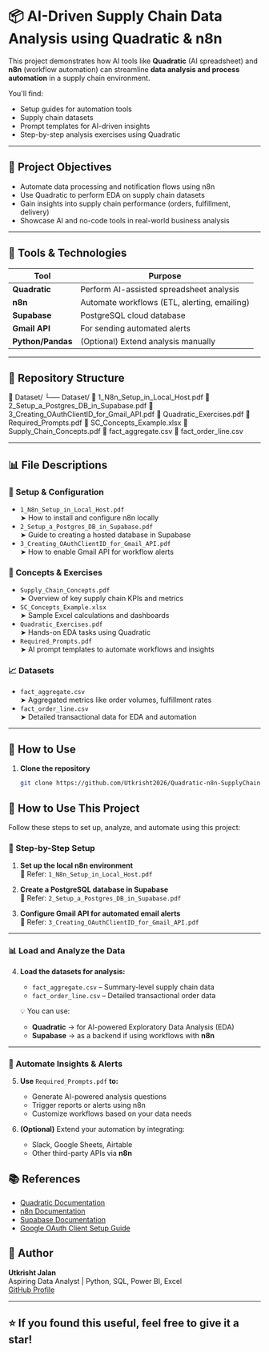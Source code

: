 # 📦 AI-Driven Supply Chain Data Analysis using Quadratic & n8n

This project demonstrates how AI tools like **Quadratic** (AI spreadsheet) and **n8n** (workflow automation) can streamline **data analysis and process automation** in a supply chain environment.

You'll find:
- Setup guides for automation tools
- Supply chain datasets
- Prompt templates for AI-driven insights
- Step-by-step analysis exercises using Quadratic

---

## 🎯 Project Objectives

- Automate data processing and notification flows using n8n
- Use Quadratic to perform EDA on supply chain datasets
- Gain insights into supply chain performance (orders, fulfillment, delivery)
- Showcase AI and no-code tools in real-world business analysis

---

## 🧰 Tools & Technologies

| Tool       | Purpose                                      |
|------------|----------------------------------------------|
| **Quadratic** | Perform AI-assisted spreadsheet analysis     |
| **n8n**     | Automate workflows (ETL, alerting, emailing) |
| **Supabase** | PostgreSQL cloud database                   |
| **Gmail API** | For sending automated alerts               |
| **Python/Pandas** | (Optional) Extend analysis manually       |

---

## 📂 Repository Structure

📁 Dataset/
└── Dataset/
📄 1_N8n_Setup_in_Local_Host.pdf
📄 2_Setup_a_Postgres_DB_in_Supabase.pdf
📄 3_Creating_OAuthClientID_for_Gmail_API.pdf
📄 Quadratic_Exercises.pdf
📄 Required_Prompts.pdf
📄 SC_Concepts_Example.xlsx
📄 Supply_Chain_Concepts.pdf
📄 fact_aggregate.csv
📄 fact_order_line.csv


---

## 📊 File Descriptions

### 🔧 Setup & Configuration
- `1_N8n_Setup_in_Local_Host.pdf`  
  ➤ How to install and configure n8n locally  
- `2_Setup_a_Postgres_DB_in_Supabase.pdf`  
  ➤ Guide to creating a hosted database in Supabase  
- `3_Creating_OAuthClientID_for_Gmail_API.pdf`  
  ➤ How to enable Gmail API for workflow alerts  

### 📘 Concepts & Exercises
- `Supply_Chain_Concepts.pdf`  
  ➤ Overview of key supply chain KPIs and metrics  
- `SC_Concepts_Example.xlsx`  
  ➤ Sample Excel calculations and dashboards  
- `Quadratic_Exercises.pdf`  
  ➤ Hands-on EDA tasks using Quadratic  
- `Required_Prompts.pdf`  
  ➤ AI prompt templates to automate workflows and insights

### 📈 Datasets
- `fact_aggregate.csv`  
  ➤ Aggregated metrics like order volumes, fulfillment rates  
- `fact_order_line.csv`  
  ➤ Detailed transactional data for EDA and automation

---

## 🚀 How to Use

1. **Clone the repository**
   ```bash
   git clone https://github.com/Utkrisht2026/Quadratic-n8n-SupplyChain-Analysis.git


## 🚀 How to Use This Project

Follow these steps to set up, analyze, and automate using this project:

### 🔧 Step-by-Step Setup

1. **Set up the local n8n environment**  
   📄 Refer: `1_N8n_Setup_in_Local_Host.pdf`

2. **Create a PostgreSQL database in Supabase**  
   📄 Refer: `2_Setup_a_Postgres_DB_in_Supabase.pdf`

3. **Configure Gmail API for automated email alerts**  
   📄 Refer: `3_Creating_OAuthClientID_for_Gmail_API.pdf`

---

### 📊 Load and Analyze the Data

4. **Load the datasets for analysis:**
   - `fact_aggregate.csv` – Summary-level supply chain data
   - `fact_order_line.csv` – Detailed transactional order data

   💡 You can use:
   - **Quadratic** → for AI-powered Exploratory Data Analysis (EDA)
   - **Supabase** → as a backend if using workflows with **n8n**

---

### 🤖 Automate Insights & Alerts

5. **Use** `Required_Prompts.pdf` **to:**
   - Generate AI-powered analysis questions
   - Trigger reports or alerts using n8n
   - Customize workflows based on your data needs

6. **(Optional)** Extend your automation by integrating:
   - Slack, Google Sheets, Airtable
   - Other third-party APIs via **n8n**



## 📚 References

- [Quadratic Documentation](https://docs.quadratichq.com/)
- [n8n Documentation](https://docs.n8n.io/)
- [Supabase Documentation](https://supabase.com/docs)
- [Google OAuth Client Setup Guide](https://developers.google.com/identity/protocols/oauth2)


## 🚀 Author

**Utkrisht Jalan**  
Aspiring Data Analyst | Python, SQL, Power BI, Excel  
[GitHub Profile](https://github.com/Utkrisht2026)

---

## ⭐️ If you found this useful, feel free to give it a star!
